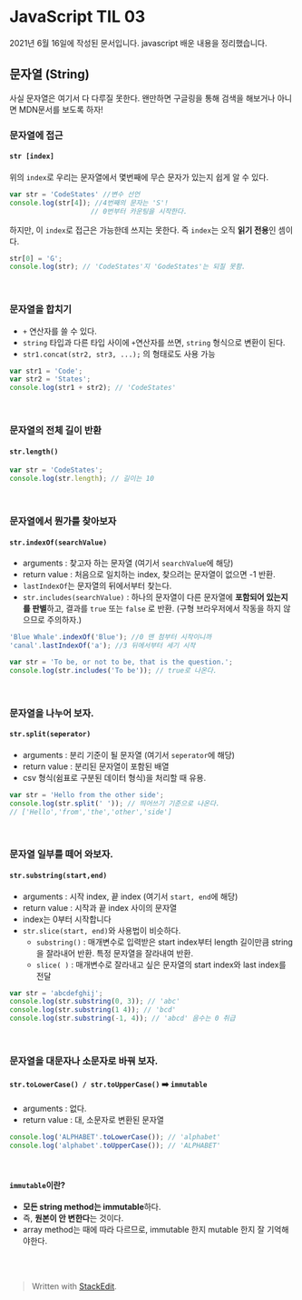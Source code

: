 ﻿# JavaScript TIL 03

2021년 6월 16일에 작성된 문서입니다.
javascript 배운 내용을 정리했습니다.

## 문자열 (String)
사실 문자열은 여기서 다 다루질 못한다. 왠만하면 구글링을 통해 검색을 해보거나 아니면 MDN문서를 보도록 하자!

### 문자열에 접근

#### `str [index]`
	
위의 `index`로 우리는 문자열에서 몇번째에 무슨 문자가 있는지 쉽게 알 수 있다.

```javascript
var str = 'CodeStates' //변수 선언
console.log(str[4]); //4번째의 문자는 'S'! 
					// 0번부터 카운팅을 시작한다.
```

하지만, 이 `index`로 접근은 가능한데 쓰지는 못한다. 
즉 `index`는 오직 **읽기 전용**인 셈이다.
```javascript
str[0] = 'G';
console.log(str); // 'CodeStates'지 'GodeStates'는 되질 못함.
```
<br>

### 문자열을 합치기

* `+` 연산자를 쓸 수 있다.
* `string` 타입과 다른 타입 사이에 `+`연산자를 쓰면, `string` 형식으로 변환이 된다.
* `str1.concat(str2, str3, ...);` 의 형태로도 사용 가능

```javascript
var str1 = 'Code';
var str2 = 'States';
console.log(str1 + str2); // 'CodeStates'
```
<br>

### 문자열의 전체 길이 반환
#### `str.length()`
```javascript
var str = 'CodeStates';
console.log(str.length); // 길이는 10
```
<br>

### 문자열에서 뭔가를 찾아보자
#### `str.indexOf(searchValue)`

* arguments : 찾고자 하는 문자열 (여기서 `searchValue`에 해당)
* return value : 처음으로 일치하는 index, 찾으려는 문자열이 없으면 -1 반환.
* `lastIndexOf`는 문자열의 뒤에서부터 찾는다.
* `str.includes(searchValue)` : 하나의 문자열이 다른 문자열에 **포함되어 있는지를 판별**하고, 결과를 `true` 또는 `false` 로 반환. (구형 브라우저에서 작동을 하지 않으므로 주의하자.)
```javascript
'Blue Whale'.indexOf('Blue'); //0 맨 첨부터 시작이니까
'canal'.lastIndexOf('a'); //3 뒤에서부터 세기 시작 
```
```javascript
var str = 'To be, or not to be, that is the question.';
console.log(str.includes('To be')); // true로 나온다.
```

<br>

### 문자열을 나누어 보자.
#### `str.split(seperator)`
* arguments : 분리 기준이 될 문자열 (여기서 `seperator`에 해당)
* return value : 분리된 문자열이 포함된 배열
* csv 형식(쉼표로 구분된 데이터 형식)을 처리할 때 유용.
```javascript
var str = 'Hello from the other side';
console.log(str.split(' ')); // 띄어쓰기 기준으로 나온다.
// ['Hello','from','the','other','side']
```

<br>

### 문자열 일부를 떼어 와보자.
#### `str.substring(start,end)`
* arguments : 시작 index, 끝 index (여기서 `start, end`에 해당)
* return value : 시작과 끝 index 사이의 문자열
*   index는 0부터 시작합니다
* `str.slice(start, end)`와 사용법이 비슷하다.
	* `substring()` : 매개변수로 입력받은 start index부터 length 길이만큼 string을 잘라내어 반환. 특정 문자열을 잘라내여 반환.
	* `slice( )` : 매개변수로 잘라내고 싶은 문자열의 start index와 last index를 전달

```javascript
var str = 'abcdefghij';
console.log(str.substring(0, 3)); // 'abc'
console.log(str.substring(1 4)); // 'bcd'
console.log(str.substring(-1, 4)); // 'abcd' 음수는 0 취급
```

<br>

### 문자열을 대문자나 소문자로 바꿔 보자.
#### `str.toLowerCase() / str.toUpperCase()` ➡️ `immutable`
* arguments : 없다.
* return value : 대, 소문자로 변환된 문자열
```javascript
console.log('ALPHABET'.toLowerCase()); // 'alphabet' 
console.log('alphabet'.toUpperCase()); // 'ALPHABET' 
```
<br>

#### `immutable`이란?
* **모든 string method는 immutable**하다.
* 즉, **원본이 안 변한다**는 것이다.
* array method는 때에 따라 다르므로, immutable 한지 mutable 한지 잘 기억해야한다.

<br>
<br>


> Written with [StackEdit](https://stackedit.io/).
